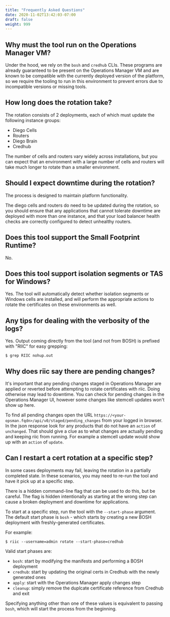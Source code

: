 ```yaml
---
title: "Frequently Asked Questions"
date: 2020-11-02T13:42:03-07:00
draft: false
weight: 999
---
```


## Why must the tool run on the Operations Manager VM?

Under the hood, we rely on the `bosh` and `credhub` CLIs. These programs are
already guaranteed to be present on the Operations Manager VM and are known to
be compatible with the currently deployed version of the platform, so we require
the tooling to run in this environment to prevent errors due to incompatible
versions or missing tools.

## How long does the rotation take?

The rotation consists of 2 deployments, each of which must update the following instance groups:

- Diego Cells
- Routers
- Diego Brain
- Credhub

The number of cells and routers vary widely across installations, but you can
expect that an environment with a large number of cells and routers will take
much longer to rotate than a smaller environment.

## Should I expect downtime during the rotation?

The process is designed to maintain platform functionality.

The diego cells and routers do need to be updated during the rotation, so you
should ensure that any applications that cannot tolerate downtime are deployed
with more than one instance, and that your load balancer health checks are
correctly configured to detect unhealthy routers.

## Does this tool support the Small Footprint Runtime?

No.

## Does this tool support isolation segments or TAS for Windows?

Yes. The tool will automatically detect whether isolation segments or Windows
cells are installed, and will perform the appropriate actions to rotate the
certificates on these environments as well.

## Any tips for dealing with the verbosity of the logs?

Yes. Output coming directly from the tool (and not from BOSH) is prefixed with "RIIC"
for easy grepping:

```
$ grep RIIC nohup.out
```

## Why does riic say there are pending changes?

It's important that any pending changes staged in Operations Manager are applied or reverted before attempting to rotate certificates with riic. Doing otherwise may lead to downtime. You can check for pending changes in the Operations Manager UI, however some changes like stemcell updates won't show up here.

To find all pending changes open the URL `https://<your-opsman.fqdn>/api/v0/staged/pending_changes` from your logged in browser. In the json response look for any products that do not have an `action` of `unchanged`. That should give a clue as to what changes are actually pending and keeping riic from running. For example a stemcell update would show up with an `action` of `update`.

## Can I restart a cert rotation at a specific step?

In some cases deployments may fail, leaving the rotation in a partially
completed state. In these scenarios, you may need to re-run the tool and have it
pick up at a specific step.

There is a hidden command-line flag that can be used to do this, but be careful.
The flag is hidden intentionally as starting at the wrong step can cause a broken
deployment and downtime for applications.

To start at a specific step, run the tool with the `--start-phase` argument. The
default start phase is `bosh` - which starts by creating a new BOSH deployment
with freshly-generated certificates.

For example:

```
$ riic --username=admin rotate --start-phase=credhub
```

Valid start phases are:

- `bosh`: start by modifying the manifests and performing a BOSH deployment
- `credhub`: start by updating the original certs in Credhub with the newly generated ones
- `apply`: start with the Operations Manager apply changes step
- `cleanup`: simply remove the duplcate certificate reference from Credhub and exit

Specifying anything other than one of these values is equivalent to passing
`bosh`, which will start the process from the beginning.
